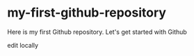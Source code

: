 # my-first-github-repository

Here is my first Github repository. Let's get started with Github

edit locally

